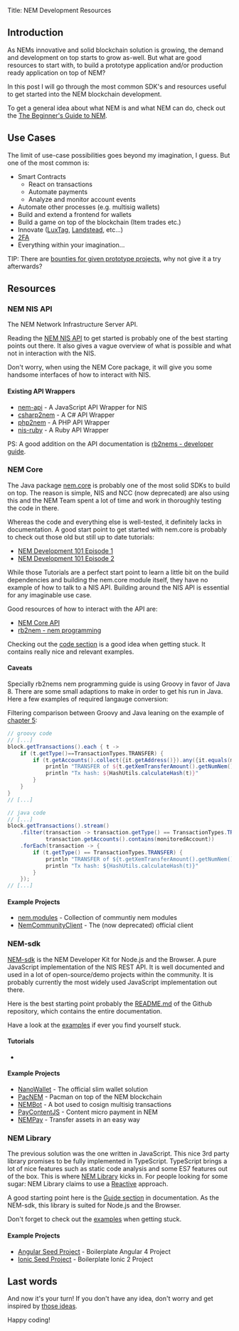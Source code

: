 Title: NEM Development Resources

## Introduction

As NEMs innovative and solid blockchain solution is growing, the demand and development on top
 starts to grow as-well. But what are good resources to start with, to build a prototype application
 and/or production ready application on top of NEM?
 
In this post I will go through the most common SDK's and resources useful to get started into the NEM blockchain
 development.
 
To get a general idea about what NEM is and what NEM can do, check out the 
 [The Beginner's Guide to NEM](https://blog.nem.io/the-beginners-guide-to-nem/).
 
## Use Cases

The limit of use-case possibilities goes beyond my imagination, I guess. But one of the most common is:

 * Smart Contracts
   * React on transactions
   * Automate payments
   * Analyze and monitor account events
 * Automate other processes (e.g. multisig wallets)
 * Build and extend a frontend for wallets
 * Build a game on top of the blockchain (Item trades etc.)
 * Innovate ([LuxTag](http://luxtag.io/), [Landstead](http://landstead.atraurablockchain.com/), etc...)
 * [2FA](https://www.atraurablockchain.com/project/nem-authenticator/)
 * Everything within your imagination...
 
TIP: There are [bounties for given prototype projects](https://forum.nem.io/t/nem-s-prototype-project-bounty-program/2822), why not give it a try afterwards?

## Resources

### NEM NIS API

The NEM Network Infrastructure Server API.

Reading the [NEM NIS API](https://bob.nem.ninja/docs/) to get started is probably one of the best starting points out 
 there. It also gives a vague overview of what is possible and what not in interaction with the NIS.
 
Don't worry, when using the NEM Core package, it will give you some handsome interfaces of how to interact with NIS.

#### 

#### Existing API Wrappers

 * [nem-api](https://github.com/nikhiljha/nem-api) - A JavaScript API Wrapper for NIS
 * [csharp2nem](https://github.com/NemProject/csharp2nem) - A C# API Wrapper
 * [php2nem](https://github.com/NemProject/php2nem) - A PHP API Wrapper
 * [nis-ruby](https://github.com/44uk/nis-ruby) - A Ruby API Wrapper

PS: A good addition on the API documentation is [rb2nems - developer guide](https://rb2nem.github.io/nem-dev-guide/01-intro/).

### NEM Core

The Java package [nem.core](https://github.com/NemProject/nem.core) is probably one of the most solid SDKs to build
 on top. The reason is simple, NIS and NCC (now deprecated) are also using this and the NEM Team spent a lot of time
 and work in thoroughly testing the code in there.
 
Whereas the code and everything else is well-tested, it definitely lacks in documentation. A good start point to get
 started with nem.core is probably to check out those old but still up to date tutorials:
 
* [NEM Development 101 Episode 1](https://forum.nem.io/t/nem-development-101-episode-01-java-git-maven-nem-core/1656) 
* [NEM Development 101 Episode 2](https://forum.nem.io/t/nem-development-101-episode-02-idea-intellij-nem-core-vanity-gen/1665)

While those Tutorials are a perfect start point to learn a little bit on the build dependencies and building the nem.core
 module itself, they have no example of how to talk to a NIS API. Building around the NIS API is essential for any
 imaginable use case. 

Good resources of how to interact with the API are:

* [NEM Core API](https://bob.nem.ninja/org.nem.core/overview-summary.html)
* [rb2nem - nem programming](https://github.com/rb2nem/nem_programming)

Checking out the [code section](https://github.com/rb2nem/nem_programming/tree/master/code) is a good idea when getting
 stuck. It contains really nice and relevant examples.
 
#### Caveats
 
Specially rb2nems nem programming guide is using Groovy in favor of Java 8. There are some small adaptions to make in 
 order to get his run in Java. Here a few examples of required langauge conversion:

Filtering comparison between Groovy and Java leaning on the example of 
 [chapter 5](https://github.com/rb2nem/nem_programming/blob/master/code/05/groovy-monitoring.groovy#L36):
  
```groovy
// groovy code
// [...]
block.getTransactions().each { t -> 
    if (t.getType()==TransactionTypes.TRANSFER) {
        if (t.getAccounts().collect({it.getAddress()}).any({it.equals(monitored_address)})) {
            println "TRANSFER of ${t.getXemTransferAmount().getNumNem()} XEMs found!"
            println "Tx hash: ${HashUtils.calculateHash(t)}"
        }
    }
}
// [...]
```

```java
// java code
// [...]
block.getTransactions().stream()
    .filter(transaction -> transaction.getType() == TransactionTypes.TRANSFER &&
            transaction.getAccounts().contains(monitoredAccount))
    .forEach(transaction -> {
        if (t.getType() == TransactionTypes.TRANSFER) {
            println "TRANSFER of ${t.getXemTransferAmount().getNumNem()} XEMs found!"
            println "Tx hash: ${HashUtils.calculateHash(t)}"
        }
    });
// [...]
```

#### Example Projects

 * [nem.modules](https://github.com/NemProject/nem.modules) - Collection of communtiy nem modules
 * [NemCommunityClient](https://github.com/NemProject/NemCommunityClient) - The (now deprecated) official client

### NEM-sdk

[NEM-sdk](https://github.com/rb2nem/NEM-sdk) is the NEM Developer Kit for Node.js and the Browser. A pure JavaScript 
 implementation of the NIS REST API. It is well documented and used in a lot of open-source/demo projects within the
 community. It is probably currently the most widely used JavaScript implementation out there.
 
Here is the best starting point probably the
 [README.md](https://github.com/QuantumMechanics/NEM-sdk/blob/master/README.md) of the Github repository, which contains
 the entire documentation.
 
Have a look at the [examples](https://github.com/QuantumMechanics/NEM-sdk/tree/master/examples) if ever you find
 yourself stuck.
 
#### Tutorials

 * [](https://blog.nem.io/node-js-library/)
 
#### Example Projects

 * [NanoWallet](https://github.com/NemProject/NanoWallet) - The official slim wallet solution
 * [PacNEM](https://github.com/evias/pacNEM) - Pacman on top of the NEM blockchain
 * [NEMBot](https://github.com/evias/nem-nodejs-bot) - A bot used to cosign multisig transactions
 * [PayContentJS](https://github.com/aenima86/NEM-PayContentJS) - Content micro payment in NEM
 * [NEMPay](https://github.com/dgarcia360/NEMPay) - Transfer assets in an easy way
 
### NEM Library

The previous solution was the one written in JavaScript. This nice 3rd party library promises to be fully implemented
 in TypeScript. TypeScript brings a lot of nice features such as static code analysis and some ES7 features out of the
 box. This is where [NEM Library](https://nemlibrary.com/) kicks in. For people looking for some sugar: NEM Library
 claims to use a [Reactive](https://en.wikipedia.org/wiki/Reactive_programming) approach.
 
A good starting point here is the [Guide section](https://nemlibrary.com/guide/overview/) in documentation. As the
 NEM-sdk, this library is suited for Node.js and the Browser.
 
Don't forget to check out the [examples](https://github.com/aleixmorgadas/nem-library-examples) when getting stuck.
 
#### Example Projects

 * [Angular Seed Project](https://github.com/guillemsole/nem-library-angular2-seed) - Boilerplate Angular 4 Project
 * [Ionic Seed Project](https://github.com/guillemsole/nem-library-ionic2-seed) - Boilerplate Ionic 2 Project
 
## Last words

And now it's your turn!
If you don't have any idea, don't worry and get inspired by [those ideas](https://forum.nem.io/t/nem-s-prototype-project-bounty-program/2822).

Happy coding!